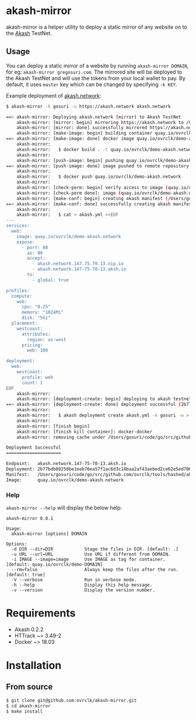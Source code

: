 # akash-mirror

akash-mirror is a helper utility to deploy a static mirror of any website on to the [Akash](http://akash.network) TestNet.

## Usage

You can deploy a static mirror of a website by running `akash-mirror DOMAIN`, for eg: `akash-mirror gregosuri.com`. The mirrored site will be deployed to the Akash TestNet and will use the tokens from your local wallet to pay. By default, it uses `master` key which can be changed by specifying `-k KEY`. 

Example deployment of [akash.network](https://akash.network):

```sh
$ akash-mirror -k gosuri -u https://akash.network akash.network

==> akash-mirror: Deploying akash.network (mirror) to Akash TestNet
    akash-mirror: [mirror: begin] mirroring https://akash.network to /Users/gosuri/code/go/src/github.com/ovrclk/tools/hashed/akashnet/akash.network-mirror
    akash-mirror: [mirror: done] successfully mirrored https://akash.network -> /Users/gosuri/code/go/src/github.com/ovrclk/tools/hashed/akashnet/akash.network-mirror
    akash-mirror: [make-image: begin] building container quay.io/ovrclk/demo-akash.network
==> akash-mirror: [make-image: done] docker image quay.io/ovrclk/demo-akash.network successfully built, using:
    akash-mirror:
    akash-mirror: 	$ docker build . -t quay.io/ovrclk/demo-akash.network
    akash-mirror:
    akash-mirror: [push-image: begin] pushing quay.io/ovrclk/demo-akash.network
==> akash-mirror: [push-image: done] image pushed to remote repository quay.io/ovrclk/demo-akash.network, using:
    akash-mirror:
    akash-mirror: 	$ docker push quay.io/ovrclk/demo-akash.network
    akash-mirror:
    akash-mirror: [check-perm: begin] verify access to image (quay.io/ovrclk/demo-akash.network)
    akash-mirror: [check-perm done]: image (quay.io/ovrclk/demo-akash.network) is ready for deployment
    akash-mirror: [make-conf: begin] creating akash manifest (/Users/gosuri/code/go/src/github.com/ovrclk/tools/hashed/akashnet/akash.yml)
==> akash-mirror: [make-conf: done] successfully creating akash manifest (/Users/gosuri/code/go/src/github.com/ovrclk/tools/hashed/akashnet/akash.yml)
    akash-mirror:
    akash-mirror: 	$ cat > akash.yml <<EOF
---
services:
  web:
    image: quay.io/ovrclk/demo-akash.network
    expose:
      - port: 80
        as: 80
        accept:
          - akash.network.147.75.70.13.nip.io
          - akash.network.147-75-70-13.aksh.io
        to:
          - global: true

profiles:
  compute:
    web:
      cpu: "0.25"
      memory: "1024Mi"
      disk: "5Gi"
  placement:
    westcoast:
      attributes:
        region: us-west
      pricing:
        web: 100

deployment:
  web:
    westcoast:
      profile: web
      count: 1
EOF
    akash-mirror:
    akash-mirror: [deployment-create: begin] deploying to akash testnet (/Users/gosuri/code/go/src/github.com/ovrclk/tools/hashed/akashnet/akash.yml)
==> akash-mirror: [deployment-create: done] deployment successful (2b77bdb00258be1eeb76ea57f1ac6d3c18baa2af43aebed2ce62e5ed706ad0c8), using:
    akash-mirror:
    akash-mirror: 	$ akash deployment create akash.yml -k gosuri -w > .akash
    akash-mirror:
    akash-mirror: [finish begin]
    akash-mirror: [finish kill container]: docker-docker
    akash-mirror: removing cache under /Users/gosuri/code/go/src/github.com/ovrclk/tools/hashed/akashnet

Deployment Successful
=====================

Endpoint:   akash.network.147-75-70-13.aksh.io
Deployment: 2b77bdb00258be1eeb76ea57f1ac6d3c18baa2af43aebed2ce62e5ed706ad0c8
Manifest:   /Users/gosuri/code/go/src/github.com/ovrclk/tools/hashed/akashnet/akash.yml
Image:      quay.io/ovrclk/demo-akash.network
```

### Help

`akash-mirror --help` will display the below help:

```
akash-mirror 0.0.1

Usage:
  akash-mirror [options] DOMAIN

Options:
  -d DIR --dir=DIR            Stage the files in DIR. [default: .]
  -u URL --url=URL            Use URL if different from DOMAIN.
  -i IMAGE --image=image      Use IMAGE as tag for container. [default: quay.io/ovrclk/demo-DOMAIN]
  --rm=false                  Always keep the files after the run. [default: true]
  -V --verbose                Run in verbose mode.
  -h --help                   Display this help message.
  -v --version                Display the version number.
```

# Requirements

- Akash 0.2.2
- HTTrack ~> 3.49-2
- Docker ~> 18.03

# Installation

## From source

```sh
$ git clone git@github.com:ovrclk/akash-mirror.git
$ cd akash-mirror
$ make install
```
